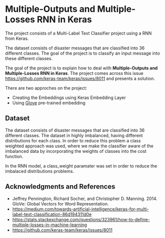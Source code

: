 # Multiple-Outputs and Multiple-Losses RNN in Keras
The project consists of a Multi-Label Text Classifier project using a RNN from Keras.

The dataset consists of disaster messages that are classified into 36 different classes. The goal of the project is to classify an input message into these different classes.

The goal of the project is to explain how to deal with **Multiple-Outputs and Multiple-Losses RNN in Keras**. The project comes across this issue https://github.com/keras-team/keras/issues/8011 and presents a solution.

There are two approches on the project:
- Creating the Embeddings using Keras Embedding Layer
- Using [Glove](https://nlp.stanford.edu/projects/glove/) pre-trained embedding

## Dataset

The dataset consists of disaster messages that are classified into 36 different classes. The dataset in highly imbalanced, having different distributions for each class. In order to reduce this problem a class weighted approach was used, where we make the classifier aware of the imbalanced data by incorporating the weights of classes into the cost function.

In the RNN model, a class_weight paramater was set in order to reduce the imbalaced distributions problems.

## Acknowledgments and References
- Jeffrey Pennington, Richard Socher, and Christopher D. Manning. 2014. GloVe: Global Vectors for Word Representation.
- https://medium.com/towards-artificial-intelligence/keras-for-multi-label-text-classification-86d194311d0e
- https://stats.stackexchange.com/questions/323961/how-to-define-multiple-losses-in-machine-learning
- https://github.com/keras-team/keras/issues/8011
